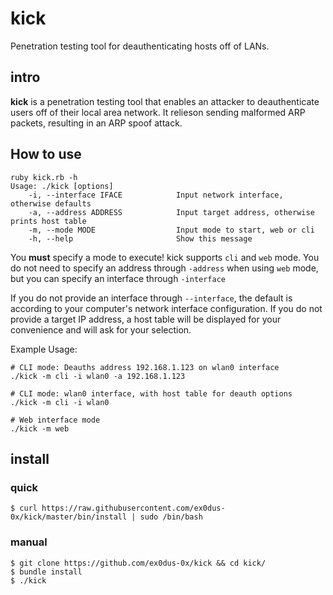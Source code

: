 # kick

Penetration testing tool for deauthenticating hosts off of LANs.

## intro

__kick__ is a penetration testing tool that enables an attacker to deauthenticate users off of their local area network. It relieson sending malformed ARP packets, resulting in an ARP spoof attack.

## How to use

    ruby kick.rb -h
    Usage: ./kick [options]
        -i, --interface IFACE            Input network interface, otherwise defaults
        -a, --address ADDRESS            Input target address, otherwise prints host table
        -m, --mode MODE                  Input mode to start, web or cli
        -h, --help                       Show this message


You __must__ specify a mode to execute! kick supports `cli` and `web` mode. You do not need to specify an address through `-address` when using `web` mode, but you can specify an interface through `-interface`

If you do not provide an interface through `--interface`, the default is according to your computer's network interface configuration. If you do not provide a target IP address, a host table will be displayed for your convenience and will ask for your selection.

Example Usage:

    # CLI mode: Deauths address 192.168.1.123 on wlan0 interface
    ./kick -m cli -i wlan0 -a 192.168.1.123

    # CLI mode: wlan0 interface, with host table for deauth options
    ./kick -m cli -i wlan0

    # Web interface mode
    ./kick -m web

## install

### quick

```
$ curl https://raw.githubusercontent.com/ex0dus-0x/kick/master/bin/install | sudo /bin/bash
```

### manual

```
$ git clone https://github.com/ex0dus-0x/kick && cd kick/
$ bundle install
$ ./kick
```
